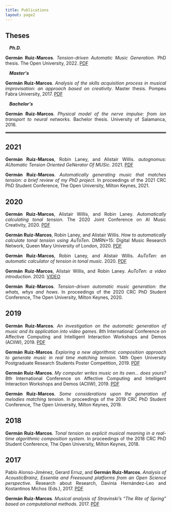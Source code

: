 ```yaml
---
title: Publications 
layout: page2
---
```


<h2>Theses</h2>

<p style="margin-left:2.5%;"> <b><em>Ph.D.</em></b></p>

<p style='text-align: justify;' style="margin-left:5%; margin-right:5%;"> <b>Germán Ruiz-Marcos</b>. <em>Tension-driven Automatic Music Generation</em>. PhD thesis. The Open University, 2022. <a href="https://doi.org/10.21954/ou.ro.000142cf">PDF</a></p>

<p style="margin-left:2.5%;"> <b><em>Master's</em></b></p>

<p style='text-align: justify;' style="margin-left:5%; margin-right:5%;"><b>Germán Ruiz-Marcos</b>. <em>Analysis of the skills acquisition process in musical improvisation: an approach based on creativity</em>. Master thesis. Pompeu Fabra University, 2017. <a href="https://doi.org/10.5281/zenodo.1109736">PDF</a></p>

<p style="margin-left:2.5%;"> <b><em>Bachelor's</em></b></p>

<p style='text-align: justify;' style="margin-left:5%; margin-right:5%;"><b>Germán Ruiz-Marcos</b>. <em>Physical model of the nerve impulse: from ion transport to neural networks</em>. Bachelor thesis. University of Salamanca, 2016.</p>

<hr style="border:2px solid gray">

<h2>2021</h2>

<p style='text-align: justify;' style="margin-left:5%; margin-right:5%;"><b>Germán Ruiz-Marcos</b>, Robin Laney, and Alistair Willis. <em>autognomus: AUtomatic Tension Oriented GeNerator Of MUSic</em>. 2021. <a href="https://doi.org/10.21954/ou.rd.15028599.v2">PDF</a></p>

<p style='text-align: justify;' style="margin-left:5%; margin-right:5%;"><b>Germán Ruiz-Marcos</b>. <em>Automatically generating music that matches tension: a brief review of my PhD project</em>. In proceedings of the 2021 CRC PhD Student Conference, The Open University, Milton Keynes, 2021.</p>



<h2>2020</h2>

<p style='text-align: justify;' style="margin-left:5%; margin-right:5%;"><b>Germán Ruiz-Marcos</b>, Alistair Willis, and Robin Laney. <em>Automatically calculating tonal tension</em>. The 2020 Joint Conference on AI Music Creativity, 2020. <a href="http://oro.open.ac.uk/72732/">PDF</a></p>


<p style='text-align: justify;' style="margin-left:5%; margin-right:5%;"><b>Germán Ruiz-Marcos</b>, Robin Laney, and Alistair Willis. <em>How to automatically calculate tonal tension using AuToTen</em>. DMRN+15: Digital Music Research Network, Queen Mary University of London, 2020. <a href="https://www.qmul.ac.uk/dmrn/dmrn15/">PDF</a></p>


<p style='text-align: justify;' style="margin-left:5%; margin-right:5%;"><b>Germán Ruiz-Marcos</b>, Robin Laney, and Alistair Willis. <em>AuToTen: an automatic calculator of tension in tonal music</em>. 2020. <a href="https://doi.org/10.21954/ou.rd.13026578.v1">PDF</a></p>

<p style='text-align: justify;' style="margin-left:5%; margin-right:5%;"><b>Germán Ruiz-Marcos</b>, Alistair Willis, and Robin Laney. <em>AuToTen: a video introduction</em>. 2020. <a href="https://doi.org/10.21954/ou.rd.13128827.v3">VIDEO</a></p>

<p style='text-align: justify;' style="margin-left:5%; margin-right:5%;"><b>Germán Ruiz-Marcos</b>. <em>Tension-driven automatic music generation: the whats, whys and hows</em>. In proceedings of the 2020 CRC PhD Student Conference, The Open University, Milton Keynes, 2020.</p>



<h2>2019</h2>

<p style='text-align: justify;' style="margin-left:5%; margin-right:5%;"><b>Germán Ruiz-Marcos</b>. <em>An investigation on the automatic generation of music and its application into video games</em>. 8th International Conference on Affective Computing and Intelligent Interaction Workshops and Demos (ACIIW), 2019. <a href="https://ieeexplore.ieee.org/document/8925275">PDF</a></p>

<p style='text-align: justify;' style="margin-left:5%; margin-right:5%;"><b>Germán Ruiz-Marcos</b>. <em>Exploring a new algorithmic composition approach to generate music in real time matching tension</em>. 14th Open University Postgraduate Research Students Poster Competition, 2019. <a href="https://doi.org/10.21954/ou.rd.13026956.v1">PDF</a></p>

<p style='text-align: justify;' style="margin-left:5%; margin-right:5%;"><b>Germán Ruiz-Marcos</b>. <em>My computer writes music on its own... does yours?</em> 8th International Conference on Affective Computing and Intelligent Interaction Workshops and Demos (ACIIW), 2019. <a href="https://doi.org/10.21954/ou.rd.13026956.v1">PDF</a></p>

<p style='text-align: justify;' style="margin-left:5%; margin-right:5%;"><b>Germán Ruiz-Marcos</b>. <em>Some considerations upon the generation of melodies matching tension</em>. In proceedings of the 2019 CRC PhD Student Conference, The Open University, Milton Keynes, 2019.</p>



<h2>2018</h2>

<p style='text-align: justify;' style="margin-left:5%; margin-right:5%;"><b>Germán Ruiz-Marcos</b>. <em>Tonal tension as explicit musical meaning in a real-time algorithmic composition system</em>. In proceedings of the 2018 CRC PhD Student Conference, The Open University, Milton Keynes, 2018.</p>

<h2>2017</h2>

<p style='text-align: justify;' style="margin-left:5%; margin-right:5%;">Pablo Alonso-Jiménez, Gerard Erruz, and <b>Germán Ruiz-Marcos</b>. <em>Analysis of AcousticBrainz, Essentia and Freesound platforms from an Open Science perspective</em>. Research about Research, Davinia Hernández-Leo and Kostantinos Michos (Eds.), 2017. <a href="https://bit.ly/3xVMnGU">PDF</a></p>


<p style='text-align: justify;' style="margin-left:5%; margin-right:5%;"><b>Germán Ruiz-Marcos</b>. <em>Musical analysis of Stravinski’s “The Rite of Spring” based on computational methods</em>. 2017. <a href="https://arxiv.org/pdf/2011.04568.pdf">PDF</a></p>
